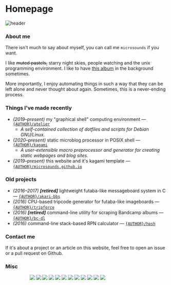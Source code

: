 # Homepage
![header]({DOC_ROOT}/static/starry.png)

### About me
There isn't much to say about myself, you can call me `microsounds` if you want.

I like ~~muted pastels,~~ starry night skies, people watching and the unix programming environment.
I like to have [this album][album] in the background sometimes.

More importantly, I enjoy automating things in such a way that they can be left alone and never thought about again.
Sometimes, this is a never-ending process.

### Things I've made recently
* _(2019–present)_ my "graphical shell" computing environment — [`{AUTHOR}/atelier`]({DOC_ROOT}/notes/dotfiles.md)
	* _A self-contained collection of dotfiles and scripts for Debian GNU/Linux._
* _(2020–present)_ static microblog processor in POSIX shell — [`{AUTHOR}/kagami`]({GIT_REMOTE}/kagami)
	* _A user-extensible macro preprocessor and generator for creating static webpages and blog sites._
* _(2019–present)_ this website and it's kagami template — [`{AUTHOR}/microsounds.github.io`]({GIT_REMOTE}/microsounds.github.io)

### Old projects
* _(2016–2017)_ ***[retired]*** lightweight futaba-like messageboard system in C — [`{AUTHOR}/akari-bbs`]({GIT_REMOTE}/akari-bbs)
* _(2016)_ CPU-based tripcode generator for futaba-like imageboards — [`{AUTHOR}/tripforce`]({GIT_REMOTE}/tripforce)
* _(2016)_ ***[retired]*** command-line utility for scraping Bandcamp albums — [`{AUTHOR}/bc-dl`]({GIT_REMOTE}/bc-dl)
* _(2016)_ command-line stack-based RPN calculator — [`{AUTHOR}/hpsh`]({GIT_REMOTE}/hpsh)

### Contact me
If it's about a project or an article on this website, feel free to open an issue or a pull request on Github.

### Misc
<div style="width: 70%; margin-left: auto; margin-right: auto;">
<img src="{DOC_ROOT}/static/button/88x31whitemarble.gif">
<img src="{DOC_ROOT}/static/button/88x31pinkmarble.gif">
<a href="https://www.debian.org/distrib"><img src="{DOC_ROOT}/static/button/debian.png"></a>
<a href="https://nano-editor.org"><img src="{DOC_ROOT}/static/button/nano.png"></a>
<a href="https://www.youtube.com/watch?v=JmvOuyeqoLw&list=PLJQumuuts49qC9sbhf4Deky0-XZuY09A_"><img src="{DOC_ROOT}/static/button/vocaloid.gif"></a>
<a href="https://www.youtube.com/watch?v=3rsBLRFONEs"><img src="{DOC_ROOT}/static/button/hatsunemiku1.gif"></a>
<a href="https://www.youtube.com/watch?v=NJAghsisnok"><img src="{DOC_ROOT}/static/button/miku.gif"></a>
<a href="https://www.youtube.com/watch?v=KGD-mFTY6mw"><img src="{DOC_ROOT}/static/button/konata.gif"></a>
<a href="https://validator.w3.org/check/referer"><img src="{DOC_ROOT}/static/button/valid-html401.png"></a>
<a href="https://jigsaw.w3.org/css-validator/check/referer"><img src="{DOC_ROOT}/static/button/valid-css-blue.png"></a>
<a href="https://creativecommons.org/licenses/by-sa/4.0/"><img src="{DOC_ROOT}/static/button/cc.png"></a>
<a href="https://www.gnu.org/licenses/gpl-3.0.en.html"><img src="{DOC_ROOT}/static/button/gplv3.gif"></a>
</div>

[album]: https://effexxx.bandcamp.com/album/from-4jyo-han-to-everywhere-again
